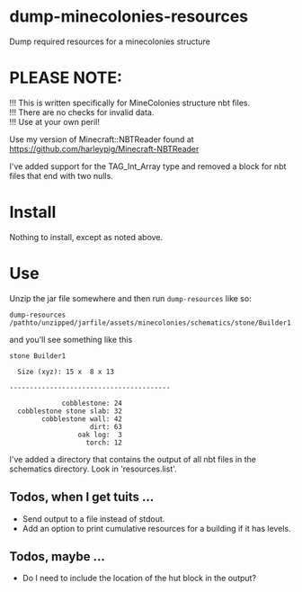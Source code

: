 # dump-minecolonies-resources
Dump required resources for a minecolonies structure

# PLEASE NOTE:

  !!! This is written specifically for MineColonies structure nbt files.<br />
  !!! There are no checks for invalid data.<br />
  !!! Use at your own peril!

  Use my version of Minecraft::NBTReader found at
  https://github.com/harleypig/Minecraft-NBTReader

  I've added support for the TAG_Int_Array type and removed a block for nbt
  files that end with two nulls.

# Install
Nothing to install, except as noted above.

# Use
Unzip the jar file somewhere and then run `dump-resources` like so:

    dump-resources /pathto/unzipped/jarfile/assets/minecolonies/schematics/stone/Builder1.nbt

and you'll see something like this

```
stone Builder1

  Size (xyz): 15 x  8 x 13

----------------------------------------

             cobblestone: 24
  cobblestone stone slab: 32
        cobblestone wall: 42
                    dirt: 63
                 oak log:  3
                   torch: 12

```

I've added a directory that contains the output of all nbt files in the schematics directory. Look in 'resources.list'.

## Todos, when I get tuits ...
* Send output to a file instead of stdout.
* Add an option to print cumulative resources for a building if it has levels.

## Todos, maybe ...
* Do I need to include the location of the hut block in the output?
